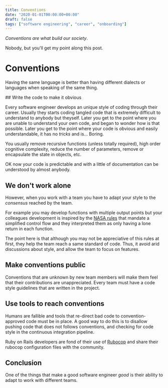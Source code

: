 ```yaml
---
title: Conventions
date: "2020-01-01T00:00:00+00:00"
draft: false
tags: ["software engineering", "career", "onboarding"]
---
```


*Conventions are what build our society*.

Nobody, but you'll get my point along this post.

# Conventions

Having the same language is better than having different
dialects or languages when speaking of the same thing.

## Write the code to make it obvious

Every software engineer develops an unique style of coding through their career. Usually they starts coding tangled code that is extremely difficult to understand to anybody but theyself. Later you get to the point where you are unable to understand your own code, and began to
wonder how is that possible. Later you get to the point where your code is obvious and easily understandable, it has no *tricks* and is... Boring.

You usually remove recursive functions (unless totally required), high order cognitive complexity, reduce the number of parameters, remove or encapsulate the state in objects, etc.

OK now your code is predictable and with a little of documentation can be understood by almost anybody.

## We don't work alone

However, when you work with a team you have to adapt your style to the *consensus* reached by the team.

For example you may develop functions with multiple output points but your colleagues development is inspired by the [NASA rules](https://web.cecs.pdx.edu/~kimchris/cs201/handouts/The%20Power%20of%2010%20-%20Rules%20for%20Developing%20Safety%20Critical%20Code.pdf) that mandate a simplified control flow and they interpreted them as only having a lone return in each function.

The point here is that although you may not be appreciative of this rules at first, they help the team reach a same standard of code. Thus, it avoid arid discussions about style, and allow the team to focus on features.

## Make conventions public

Conventions that are unknown by new team members will make them feel that their contributions are unappreciated. Every team must have a code style guidelines that are written in the project.

## Use tools to reach conventions

Humans are fallible and tools that re-direct bad code to convention-approved code must be in place. A good way to do this is to disallow pushing code that does not follows conventions, and checking for code style in the continuous integration pipeline.

Ruby on Rails developers are fond of their use of [Rubocop](https://github.com/rubocop-hq/rubocop) and share their rubocop configuration files with the community.

## Conclusion

One of the things that make a good software engineer *good* is their ability to adapt to work with different teams.
